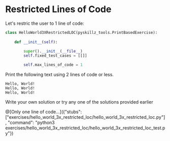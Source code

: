 # Restricted Lines of Code

Let's restric the user to 1 line of code:

```python
class HelloWorld3XRestrictedLOC(pyskillz_tools.PrintBasedExercise):
    
    def __init__(self):

        super().__init__(__file__)
        self.fixed_test_cases = [[]]

        self.max_lines_of_code = 1
```


Print the following text using 2 lines of code or less.

```text
Hello, World!
Hello, World!
Hello, World!
```

Write your own solution or try any one of the solutions provided earlier

@[Only one line of code...]({"stubs": ["exercises/hello_world_3x_restricted_loc/hello_world_3x_restricted_loc.py"], "command": "python3 exercises/hello_world_3x_restricted_loc/hello_world_3x_restricted_loc_test.py"})


